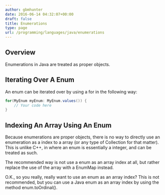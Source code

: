 ```yaml
---
author: gbmhunter
date: 2016-06-14 04:32:07+00:00
draft: false
title: Enumerations
type: page
url: /programming/languages/java/enumerations
---
```


## Overview

Enumerations in Java are treated as proper objects.

## Iterating Over A Enum

An enum can be iterated over by using a for in the following way:
    
```java
for(MyEnum myEnum: MyEnum.values()) {
    // Your code here
}
```

## Indexing An Array Using An Enum

Because enumerations are proper objects, there is no way to directly use an enumeration as a index to a array (or any type of Collection for that matter). This is unlike C++, in where an enum is essentially a integer, and can be treated as such.

The recommended way is not use a enum as an array index at all, but rather replace the use of the array with a EnumMap instead.

O.K., so you really, really want to use an enum as an array index? This is not recommended, but you can use a Java enum as an array index by using the method enum.toOrdinal().  
